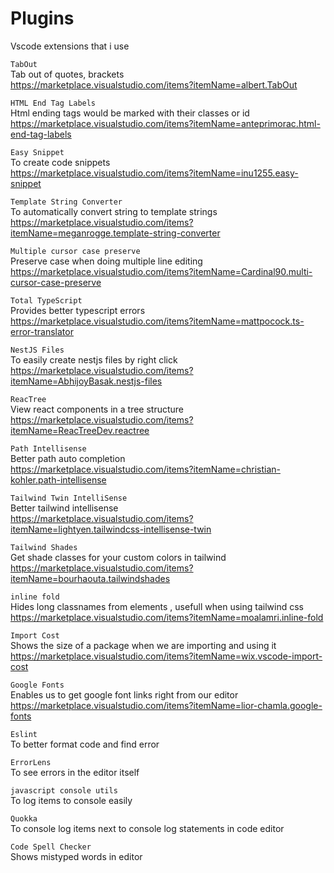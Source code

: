 # Plugins
Vscode extensions that i use

```TabOut``` \
Tab out of quotes, brackets<br/>
https://marketplace.visualstudio.com/items?itemName=albert.TabOut

```HTML End Tag Labels``` \
Html ending tags would be marked with their classes or id<br/>
https://marketplace.visualstudio.com/items?itemName=anteprimorac.html-end-tag-labels

```Easy Snippet``` \
To create code snippets<br/>
https://marketplace.visualstudio.com/items?itemName=inu1255.easy-snippet

```Template String Converter``` \
To automatically convert string to template strings<br/>
https://marketplace.visualstudio.com/items?itemName=meganrogge.template-string-converter

```Multiple cursor case preserve``` \
Preserve case when doing multiple line editing<br/>
https://marketplace.visualstudio.com/items?itemName=Cardinal90.multi-cursor-case-preserve

```Total TypeScript``` \
Provides better typescript errors<br/>
https://marketplace.visualstudio.com/items?itemName=mattpocock.ts-error-translator

```NestJS Files``` \
 To easily create nestjs files by right click<br/>
https://marketplace.visualstudio.com/items?itemName=AbhijoyBasak.nestjs-files

```ReacTree``` \
 View react components in a tree structure<br/>
https://marketplace.visualstudio.com/items?itemName=ReacTreeDev.reactree

```Path Intellisense``` \
 Better path auto completion<br/>
https://marketplace.visualstudio.com/items?itemName=christian-kohler.path-intellisense

```Tailwind Twin IntelliSense``` \
 Better tailwind intellisense<br/>
https://marketplace.visualstudio.com/items?itemName=lightyen.tailwindcss-intellisense-twin

```Tailwind Shades``` \
 Get shade classes for your custom colors in tailwind<br/>
https://marketplace.visualstudio.com/items?itemName=bourhaouta.tailwindshades

```inline fold``` \
 Hides long classnames from elements , usefull when using tailwind css<br/>
https://marketplace.visualstudio.com/items?itemName=moalamri.inline-fold

```Import Cost``` \
 Shows the size of a package when we are importing and using it<br/>
https://marketplace.visualstudio.com/items?itemName=wix.vscode-import-cost

```Google Fonts``` \
 Enables us to get google font links right from our editor<br/>
https://marketplace.visualstudio.com/items?itemName=lior-chamla.google-fonts

```Eslint``` \
 To better format code and find error
 
```ErrorLens``` \
  To see errors in the editor itself

```javascript console utils``` \
  To log items to console easily

```Quokka``` \
  To console log items next to console log statements in code editor

```Code Spell Checker ``` \
  Shows mistyped words in editor
